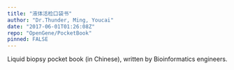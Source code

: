 ```yaml
---
title: "液体活检口袋书"
author: "Dr.Thunder, Ming, Youcai"
date: "2017-06-01T01:26:08Z"
repo: "OpenGene/PocketBook"
pinned: FALSE
---
```


Liquid biopsy pocket book (in Chinese), written by Bioinformatics engineers.
